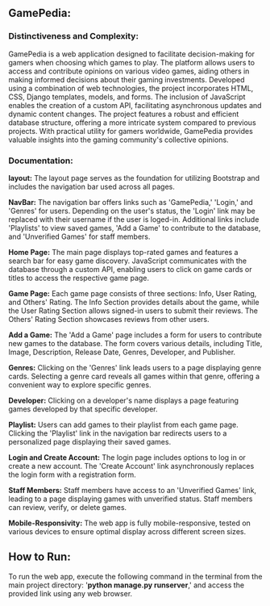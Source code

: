 ## GamePedia:

### **Distinctiveness and Complexity:**
GamePedia is a web application designed to facilitate decision-making for gamers when choosing which games to play. The platform allows users to access and contribute opinions on various video games, aiding others in making informed decisions about their gaming investments. Developed using a combination of web technologies, the project incorporates HTML, CSS, Django templates, models, and forms. The inclusion of JavaScript enables the creation of a custom API, facilitating asynchronous updates and dynamic content changes. The project features a robust and efficient database structure, offering a more intricate system compared to previous projects. With practical utility for gamers worldwide, GamePedia provides valuable insights into the gaming community's collective opinions.

### **Documentation:**
**layout:** The layout page serves as the foundation for utilizing Bootstrap and includes the navigation bar used across all pages.

**NavBar:** The navigation bar offers links such as 'GamePedia,' 'Login,' and 'Genres' for users. Depending on the user's status, the 'Login' link may be replaced with their username if the user is loged-in. Additional links include 'Playlists' to view saved games, 'Add a Game' to contribute to the database, and 'Unverified Games' for staff members.

**Home Page:** The main page displays top-rated games and features a search bar for easy game discovery. JavaScript communicates with the database through a custom API, enabling users to click on game cards or titles to access the respective game page.

**Game Page:** Each game page consists of three sections: Info, User Rating, and Others' Rating. The Info Section provides details about the game, while the User Rating Section allows signed-in users to submit their reviews. The Others' Rating Section showcases reviews from other users.

**Add a Game:** The 'Add a Game' page includes a form for users to contribute new games to the database. The form covers various details, including Title, Image, Description, Release Date, Genres, Developer, and Publisher.

**Genres:** Clicking on the 'Genres' link leads users to a page displaying genre cards. Selecting a genre card reveals all games within that genre, offering a convenient way to explore specific genres.

**Developer:** Clicking on a developer's name displays a page featuring games developed by that specific developer.

**Playlist:** Users can add games to their playlist from each game page. Clicking the 'Playlist' link in the navigation bar redirects users to a personalized page displaying their saved games.

**Login and Create Account:** The login page includes options to log in or create a new account. The 'Create Account' link asynchronously replaces the login form with a registration form.

**Staff Members:** Staff members have access to an 'Unverified Games' link, leading to a page displaying games with unverified status. Staff members can review, verify, or delete games.

**Mobile-Responsivity:** The web app is fully mobile-responsive, tested on various devices to ensure optimal display across different screen sizes.

## How to Run:
To run the web app, execute the following command in the terminal from the main project directory: '**python manage.py runserver**,' and access the provided link using any web browser.